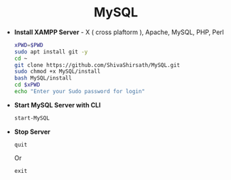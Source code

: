 <h1 align=center>MySQL</h1>

+ **Install XAMPP Server** - X ( cross plaftorm ), Apache, MySQL, PHP, Perl
  ```bash
  xPWD=$PWD
  sudo apt install git -y
  cd ~
  git clone https://github.com/ShivaShirsath/MySQL.git
  sudo chmod +x MySQL/install 
  bash MySQL/install
  cd $xPWD
  echo "Enter your Sudo password for login"
  ```
+ **Start MySQL Server with CLI**
  ```bash
  start-MySQL
  ```
+ **Stop Server**
  ```mysql
  quit
  ```
  Or
  ```mysql
  exit
  ```


